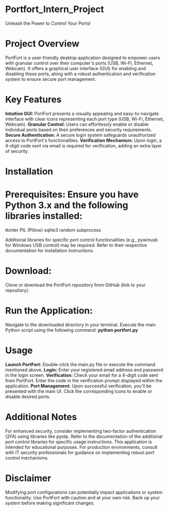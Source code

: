 # Portfort_Intern_Project
  Unleash the Power to Control Your Ports!

# Project Overview

  PortFort is a user-friendly desktop application designed to empower users with granular control over their computer's ports (USB, Wi-Fi, Ethernet, Webcam). It offers a graphical user interface (GUI) for enabling and disabling these ports, along with a robust authentication and verification system to ensure secure port management.

# Key Features

**Intuitive GUI:** PortFort presents a visually appealing and easy-to-navigate interface with clear icons representing each port type (USB, Wi-Fi, Ethernet, Webcam).
**Granular Control:** Users can effortlessly enable or disable individual ports based on their preferences and security requirements.
**Secure Authentication:** A secure login system safeguards unauthorized access to PortFort's functionalities.
**Verification Mechanism:** Upon login, a 4-digit code sent via email is required for verification, adding an extra layer of security.

# Installation

# Prerequisites: Ensure you have Python 3.x and the following libraries installed:

  tkinter
  PIL (Pillow)
  sqlite3
  random
  subprocess

Additional libraries for specific port control functionalities (e.g., pywinusb for Windows USB control) may be required. Refer to their respective documentation for installation instructions.
# Download: 
Clone or download the PortFort repository from GitHub (link to your repository).

# Run the Application:

  Navigate to the downloaded directory in your terminal.
  Execute the main Python script using the following command:
    **python portfort.py**

# Usage

**Launch PortFort:** Double-click the main.py file or execute the command mentioned above.
**Login:** Enter your registered email address and password in the login screen.
**Verification:** Check your email for a 4-digit code sent from PortFort. Enter the code in the verification prompt displayed within the application.
**Port Management:** Upon successful verification, you'll be presented with the main UI. Click the corresponding icons to enable or disable desired ports.

# Additional Notes

For enhanced security, consider implementing two-factor authentication (2FA) using libraries like pyotp.
Refer to the documentation of the additional port control libraries for specific usage instructions.
This application is intended for educational purposes. For production environments, consult with IT security professionals for guidance on implementing robust port control mechanisms.

# Disclaimer
Modifying port configurations can potentially impact applications or system functionality. Use PortFort with caution and at your own risk. Back up your system before making significant changes.
